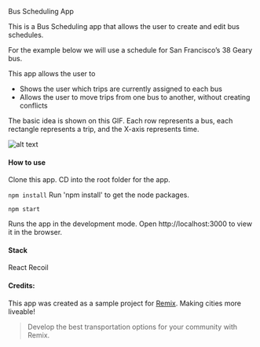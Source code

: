 Bus Scheduling App

This is a Bus Scheduling app that allows the user to create and edit bus schedules.

For the example below we will use a schedule for San Francisco’s 38 Geary bus.

This app allows the user to

* Shows the user which trips are currently assigned to each bus
* Allows the user to move trips from one bus to another, without creating conflicts

The basic idea is shown on this GIF. Each row represents a bus, each rectangle represents a trip, and the X-axis represents time.

![alt text](https://remix.github.io/interviews/bus-scheduling/interaction_preview.gif)


#### How to use

Clone this app.
CD into the root folder for the app.

```npm install```
Run 'npm install' to get the node packages.


```npm start```

Runs the app in the development mode.
Open http://localhost:3000 to view it in the browser.

#### Stack
React
Recoil

#### Credits:
This app was created as a sample project for [Remix](https://www.remix.com/). Making cities more liveable!
>Develop the best transportation options for your community with Remix.

